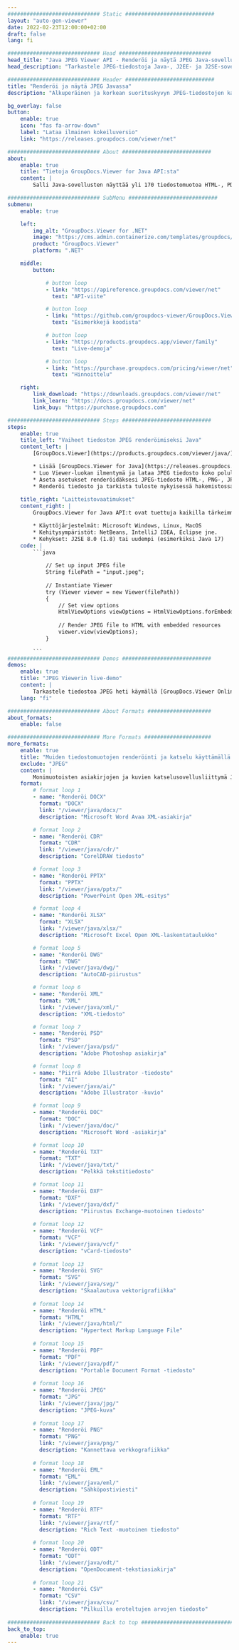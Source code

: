 ```yaml
---
############################# Static ############################
layout: "auto-gen-viewer"
date: 2022-02-23T12:00:00+02:00
draft: false
lang: fi

############################# Head #############################
head_title: "Java JPEG Viewer API - Renderöi ja näytä JPEG Java-sovelluksissa"
head_description: "Tarkastele JPEG-tiedostoja Java-, J2EE- ja J2SE-sovelluksissa. Tukee yli 170 asiakirja- ja kuvatiedostomuodon katselua HTML-, PDF- tai kuvatilassa edistyneillä ominaisuuksilla asiakirjojen katseluvaihtoehtojen hallitsemiseksi."

############################# Header ############################
title: "Renderöi ja näytä JPEG Javassa" 
description: "Alkuperäinen ja korkean suorituskyvyn JPEG-tiedostojen katselusovellusliittymä Java-, J2EE- ja J2SE-pohjaisille sovelluksille, joka tukee laajaa valikoimaa lisäominaisuuksia tulostetun asiakirjamuodon ulkoasun mukauttamiseen." 

bg_overlay: false
button:
    enable: true
    icon: "fas fa-arrow-down"
    label: "Lataa ilmainen kokeiluversio"
    link: "https://releases.groupdocs.com/viewer/net"

############################# About ############################
about:
    enable: true
    title: "Tietoja GroupDocs.Viewer for Java API:sta" 
    content: |
        Salli Java-sovellusten näyttää yli 170 tiedostomuotoa HTML-, PDF- tai kuvatiloissa käyttämällä GroupDocs.Viewer for Java API -sovellusliittymiä ilman lisäohjelmistoja. kuten Microsoft Office, Apache Open Office, Adobe Acrobat Reader jne. Kehittäjät voivat helposti tarkastella kaikkia suosittuja kuvia ja asiakirjatyyppejä, mukaan lukien Microsoft Office, OpenDocument, HTML, PDF, arkisto, kaaviot, Photoshop, AutoCAD ja ohjelmointikieliformaatit Java-sovellusten sisällä. nopea ja laadukas renderöinti.

############################# SubMenu ############################
submenu:
    enable: true

    left:
        img_alt: "GroupDocs.Viewer for .NET"
        image: "https://cms.admin.containerize.com/templates/groupdocs/images/product-logos/90x90-noborder/groupdocs-viewer-net.png"
        product: "GroupDocs.Viewer"
        platform: ".NET"

    middle:
        button:

            # button loop
            - link: "https://apireference.groupdocs.com/viewer/net"
              text: "API-viite"

            # button loop
            - link: "https://github.com/groupdocs-viewer/GroupDocs.Viewer-for-.NET"
              text: "Esimerkkejä koodista"

            # button loop
            - link: "https://products.groupdocs.app/viewer/family"
              text: "Live-demoja"

            # button loop
            - link: "https://purchase.groupdocs.com/pricing/viewer/net"
              text: "Hinnoittelu"

    right:
        link_download: "https://downloads.groupdocs.com/viewer/net"
        link_learn: "https://docs.groupdocs.com/viewer/net"
        link_buy: "https://purchase.groupdocs.com"

############################# Steps ############################
steps:
    enable: true
    title_left: "Vaiheet tiedoston JPEG renderöimiseksi Java" 
    content_left: |
        [GroupDocs.Viewer](https://products.groupdocs.com/viewer/java/) avulla voit hahmontaa JPEG HTML-, JPEG-, PNG- tai PDF-muotoon muutamassa vaiheessa.

        * Lisää [GroupDocs.Viewer for Java](https://releases.groupdocs.com/viewer/java/) projektisi riippuvuudeksi. 
        * Luo Viewer-luokan ilmentymä ja lataa JPEG tiedosto koko polulla. 
        * Aseta asetukset renderöidäksesi JPEG-tiedosto HTML-, PNG-, JPEG- tai PDF-muotoon. 
        * Renderöi tiedosto ja tarkista tuloste nykyisessä hakemistossa. 
        
    title_right: "Laitteistovaatimukset" 
    content_right: |
        GroupDocs.Viewer for Java API:t ovat tuettuja kaikilla tärkeimmillä alustoilla ja käyttöjärjestelmillä. Ennen kuin suoritat alla olevan koodin, varmista, että olet asentanut järjestelmääsi seuraavat edellytykset.

        * Käyttöjärjestelmät: Microsoft Windows, Linux, MacOS 
        * Kehitysympäristöt: NetBeans, IntelliJ IDEA, Eclipse jne. 
        * Kehykset: J2SE 8.0 (1.8) tai uudempi (esimerkiksi Java 17) 
    code: |
        ```java
                        
            // Set up input JPEG file
            String filePath = "input.jpeg";
        
            // Instantiate Viewer
            try (Viewer viewer = new Viewer(filePath))
            {
            	// Set view options 
            	HtmlViewOptions viewOptions = HtmlViewOptions.forEmbeddedResources();
                    
            	// Render JPEG file to HTML with embedded resources
            	viewer.view(viewOptions);
            }
             
        ```
############################# Demos ############################
demos:
    enable: true
    title: "JPEG Viewerin live-demo"
    content: |
        Tarkastele tiedostoa JPEG heti käymällä [GroupDocs.Viewer Online Apps](https://products.groupdocs.app/viewer/jpeg) -sivustolla.
    lang: "fi"

############################# About Formats ####################
about_formats:
    enable: false

############################# More Formats #####################
more_formats:
    enable: true
    title: "Muiden tiedostomuotojen renderöinti ja katselu käyttämällä Java"
    exclude: "JPEG"
    content: |
        Monimuotoisten asiakirjojen ja kuvien katselusovellusliittymä Javalle. Katso joitain suosittuja tiedostomuotoja alla ilman ulkoisia katseluohjelmia.
    format: 
        # format loop 1
        - name: "Renderöi DOCX"
          format: "DOCX"
          link: "/viewer/java/docx/"
          description: "Microsoft Word Avaa XML-asiakirja" 

        # format loop 2
        - name: "Renderöi CDR" 
          format: "CDR"
          link: "/viewer/java/cdr/"
          description: "CorelDRAW tiedosto" 

        # format loop 3
        - name: "Renderöi PPTX"
          format: "PPTX"
          link: "/viewer/java/pptx/"
          description: "PowerPoint Open XML-esitys" 

        # format loop 4
        - name: "Renderöi XLSX"
          format: "XLSX"
          link: "/viewer/java/xlsx/"
          description: "Microsoft Excel Open XML-laskentataulukko" 

        # format loop 5
        - name: "Renderöi DWG"
          format: "DWG"
          link: "/viewer/java/dwg/"
          description: "AutoCAD-piirustus"

        # format loop 6
        - name: "Renderöi XML"
          format: "XML"
          link: "/viewer/java/xml/"
          description: "XML-tiedosto"

        # format loop 7
        - name: "Renderöi PSD"
          format: "PSD"
          link: "/viewer/java/psd/"
          description: "Adobe Photoshop asiakirja"

        # format loop 8
        - name: "Piirrä Adobe Illustrator -tiedosto"
          format: "AI"
          link: "/viewer/java/ai/"
          description: "Adobe Illustrator -kuvio"

        # format loop 9
        - name: "Renderöi DOC"
          format: "DOC"
          link: "/viewer/java/doc/"
          description: "Microsoft Word -asiakirja" 

        # format loop 10
        - name: "Renderöi TXT" 
          format: "TXT"
          link: "/viewer/java/txt/"
          description: "Pelkkä tekstitiedosto" 

        # format loop 11
        - name: "Renderöi DXF" 
          format: "DXF"
          link: "/viewer/java/dxf/"
          description: "Piirustus Exchange-muotoinen tiedosto"  
          
        # format loop 12
        - name: "Renderöi VCF"
          format: "VCF"
          link: "/viewer/java/vcf/"
          description: "vCard-tiedosto"  
              
        # format loop 13
        - name: "Renderöi SVG"
          format: "SVG"
          link: "/viewer/java/svg/"
          description: "Skaalautuva vektorigrafiikka" 
          
        # format loop 14
        - name: "Renderöi HTML"
          format: "HTML"
          link: "/viewer/java/html/"
          description: "Hypertext Markup Language File" 
          
        # format loop 15
        - name: "Renderöi PDF"
          format: "PDF"
          link: "/viewer/java/pdf/"
          description: "Portable Document Format -tiedosto"
          
        # format loop 16
        - name: "Renderöi JPEG"
          format: "JPG"
          link: "/viewer/java/jpg/"
          description: "JPEG-kuva"
          
        # format loop 17
        - name: "Renderöi PNG"
          format: "PNG"
          link: "/viewer/java/png/"
          description: "Kannettava verkkografiikka" 
          
        # format loop 18
        - name: "Renderöi EML"
          format: "EML"
          link: "/viewer/java/eml/"
          description: "Sähköpostiviesti" 
          
        # format loop 19
        - name: "Renderöi RTF"
          format: "RTF"
          link: "/viewer/java/rtf/"
          description: "Rich Text -muotoinen tiedosto" 
          
        # format loop 20
        - name: "Renderöi ODT"
          format: "ODT"
          link: "/viewer/java/odt/"
          description: "OpenDocument-tekstiasiakirja" 
          
        # format loop 21
        - name: "Renderöi CSV"
          format: "CSV"
          link: "/viewer/java/csv/"
          description: "Pilkuilla eroteltujen arvojen tiedosto" 
          
############################# Back to top ###############################
back_to_top:
    enable: true
---
```

